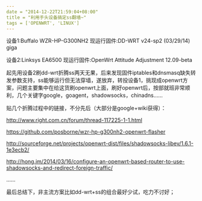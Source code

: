 ```yaml
---
date = "2014-12-22T21:59:04+08:00"
title = "利用手头设备搞定ss翻墙~"
tags = ['OPENWRT', 'LINUX']
---
```


设备1:Buffalo WZR-HP-G300NH2 现运行固件:<a title="关于">DD-WRT v24-sp2 (03/29/14) giga</a>

设备2:Linksys EA6500 现运行固件:OpenWrt Attitude Adjustment 12.09-beta

起先用设备2刷dd-wrt折腾ss两天无果，后来发现固件iptables和dnsmasq缺失转发参数支持，ss能够运行但无法穿墙，遂放弃，转投设备1，挑现成openwrt方案，问题主要集中在给这货刷openwrt上面，刷好openwrt后，按部就班非常顺利，几个关键字google，goagent，shadowsocks，chinadns……

贴几个折腾过程中的链接，不分先后（大部分是google+wiki获得）：

http://www.right.com.cn/forum/thread-117225-1-1.html

https://github.com/posborne/wzr-hp-g300nh2-openwrt-flasher

http://sourceforge.net/projects/openwrt-dist/files/shadowsocks-libev/1.6.1-1e3ecb2/

http://hong.im/2014/03/16/configure-an-openwrt-based-router-to-use-shadowsocks-and-redirect-foreign-traffic/

……

最后总结下，非主流方案比如dd-wrt+ss的组合最好少试，吃力不讨好；
